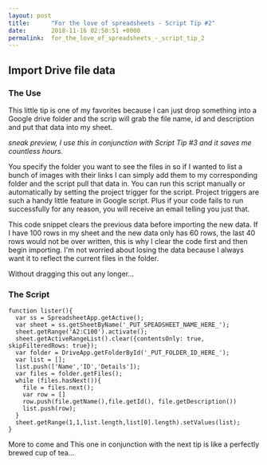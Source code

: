 ```yaml
---
layout: post
title:      "For the love of spreadsheets - Script Tip #2"
date:       2018-11-16 02:50:51 +0000
permalink:  for_the_love_of_spreadsheets_-_script_tip_2
---
```


## Import Drive file data

### The Use
This little tip is one of my favorites because I can just drop something into a Google drive folder and the scrip will grab the file name, id and description and put that data into my sheet. 

*sneak preview, I use this in conjunction with Script Tip #3 and it saves me countless hours.*

You specify the folder you want to see the files in so if I wanted to list a bunch of images with their links I can simply add them to my corresponding folder and the script pull that data in. You can run this script manually or automatically by setting the project trigger for the script. Project triggers are such a handy little feature in Google script. Plus if your code fails to run successfully for any reason, you will receive an email telling you just that. 

This code snippet clears the previous data before importing the new data. If I have 100 rows in my sheet and the new data only has 60 rows, the last 40 rows would not be over written, this is why I clear the code first and then begin importing. I'm not worried about losing the data because I always want it to reflect the current files in the folder. 

Without dragging this out any longer...

### The Script

```
function lister(){
  var ss = SpreadsheetApp.getActive();
  var sheet = ss.getSheetByName('_PUT_SPEADSHEET_NAME_HERE_');
  sheet.getRange('A2:C100').activate();
  sheet.getActiveRangeList().clear({contentsOnly: true, skipFilteredRows: true});
  var folder = DriveApp.getFolderById('_PUT_FOLDER_ID_HERE_');
  var list = [];
  list.push(['Name','ID','Details']);
  var files = folder.getFiles();
  while (files.hasNext()){
    file = files.next();
    var row = []
    row.push(file.getName(),file.getId(), file.getDescription())
    list.push(row);
  }
  sheet.getRange(1,1,list.length,list[0].length).setValues(list);
}
```

More to come and This one in conjunction with the next tip is like a perfectly brewed cup of tea...

